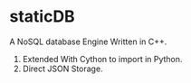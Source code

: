 # staticDB
A NoSQL database Engine Written in C++.

1. Extended With Cython to import in Python.
2. Direct JSON Storage.
